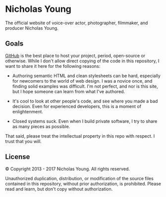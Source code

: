 # Nicholas Young

The official website of voice-over actor, photographer, filmmaker, and producer Nicholas Young.

## Goals

[GitHub](http://github.com) is the best place to host your project, period, open-source or otherwise. While I don't allow direct copying of the code in this repository, I want to share it here for the following reasons:

* Authoring semantic HTML and clean stylesheets can be hard, especially for newcomers to the world of web design. I was a novice once, and finding solid examples was difficult. I'm not perfect, and nor is this site, but I hope someone can learn from what I've authored.

* It's cool to look at other people's code, and see where you made a bad decision. Even for experienced developers, this is a moment of enlightenment.

* Closed systems suck. Even when I build private software, I try to share as many pieces as possible.

That said, please treat the intellectual property in this repo with respect. I trust that you will.

## License

&copy; Copyright 2013 - 2017 Nicholas Young. All rights reserved.

Unauthorized duplication, distribution, or modification of the source files contained in this repository, without prior authorization, is prohibited. Please read and learn, but don't copy without authorization.
